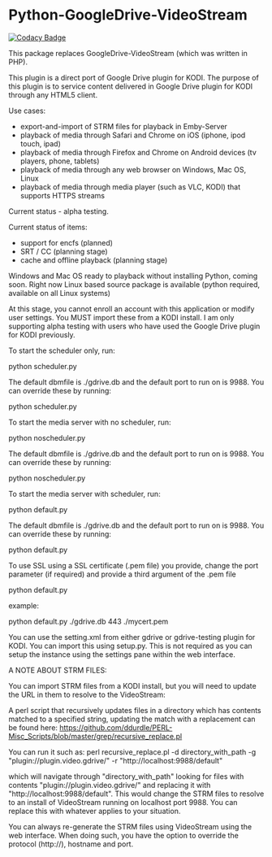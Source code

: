 # Python-GoogleDrive-VideoStream

[![Codacy Badge](https://api.codacy.com/project/badge/Grade/0d2f3f5f294c4e0db6112cfb4c2ba3d8)](https://www.codacy.com/app/ddurdle/Python-GoogleDrive-VideoStream?utm_source=github.com&utm_medium=referral&utm_content=ddurdle/Python-GoogleDrive-VideoStream&utm_campaign=badger)

This package replaces GoogleDrive-VideoStream (which was written in PHP).

This plugin is a direct port of Google Drive plugin for KODI.  The purpose of this plugin is to service content delivered in Google Drive plugin for KODI through any HTML5 client.

Use cases:
- export-and-import of STRM files for playback in Emby-Server
- playback of media through Safari and Chrome on iOS (iphone, ipod touch, ipad)
- playback of media through Firefox and Chrome on Android devices (tv players, phone, tablets)
- playback of media through any web browser on Windows, Mac OS, Linux
- playback of media through media player (such as VLC, KODI) that supports HTTPS streams

Current status - alpha testing.

Current status of items:
- support for encfs (planned)
- SRT / CC (planning stage)
- cache and offline playback (planning stage)


Windows and Mac OS ready to playback without installing Python, coming soon.  Right now Linux based source package is available (python required, available on all Linux systems)

At this stage, you cannot enroll an account with this application or modify user settings.  You MUST import these from a KODI install.  I am only supporting alpha testing with users who have used the Google Drive plugin for KODI previously.



To start the scheduler only, run:

python scheduler.py

The default dbmfile is ./gdrive.db and the default port to run on is 9988.  You can override these by running:

python scheduler.py <dbmfile> <port>


To start the media server with no scheduler, run:

python noscheduler.py

The default dbmfile is ./gdrive.db and the default port to run on is 9988.  You can override these by running:

python noscheduler.py <dbmfile> <port>


To start the media server with scheduler, run:

python default.py

The default dbmfile is ./gdrive.db and the default port to run on is 9988.  You can override these by running:

python default.py <dbmfile> <port>

To use SSL using a SSL certificate (.pem file) you provide, change the port parameter (if required) and provide a third argument of the .pem file

python default.py <dbmfile> <port> <ssl certfile>

example:

python default.py ./gdrive.db 443 ./mycert.pem


You can use the setting.xml from either gdrive or gdrive-testing plugin for KODI.  You can import this using setup.py.  This is not required as you can setup the instance using the settings pane within the web interface.

A NOTE ABOUT STRM FILES:

You can import STRM files from a KODI install, but you will need to update the URL in them to resolve to the VideoStream:

A perl script that recursively updates files in a directory which has contents matched to a specified string, updating the match with a replacement can be found here:
https://github.com/ddurdle/PERL-Misc_Scripts/blob/master/grep/recursive_replace.pl

You can run it such as:
perl recursive_replace.pl -d directory_with_path -g "plugin://plugin.video.gdrive/" -r "http://localhost:9988/default"

which will navigate through "directory_with_path" looking for files with contents "plugin://plugin.video.gdrive/" and replacing it with "http://localhost:9988/default".  This would change the STRM files to resolve to an install of VideoStream running on localhost port 9988.  You can replace this with whatever applies to your situation.

You can always re-generate the STRM files using VideoStream using the web interface.  When doing such, you have the option to override the protocol (http://), hostname and port.